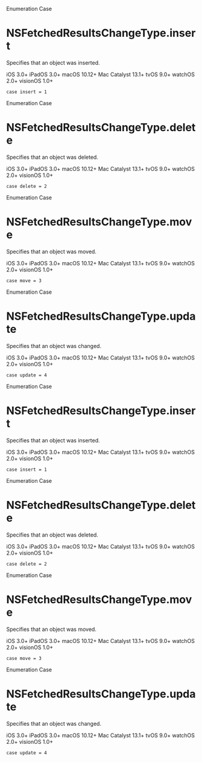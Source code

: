 Enumeration Case

# NSFetchedResultsChangeType.insert

Specifies that an object was inserted.

iOS 3.0+  iPadOS 3.0+  macOS 10.12+  Mac Catalyst 13.1+  tvOS 9.0+  watchOS
2.0+  visionOS 1.0+

    
    
    case insert = 1

Enumeration Case

# NSFetchedResultsChangeType.delete

Specifies that an object was deleted.

iOS 3.0+  iPadOS 3.0+  macOS 10.12+  Mac Catalyst 13.1+  tvOS 9.0+  watchOS
2.0+  visionOS 1.0+

    
    
    case delete = 2

Enumeration Case

# NSFetchedResultsChangeType.move

Specifies that an object was moved.

iOS 3.0+  iPadOS 3.0+  macOS 10.12+  Mac Catalyst 13.1+  tvOS 9.0+  watchOS
2.0+  visionOS 1.0+

    
    
    case move = 3

Enumeration Case

# NSFetchedResultsChangeType.update

Specifies that an object was changed.

iOS 3.0+  iPadOS 3.0+  macOS 10.12+  Mac Catalyst 13.1+  tvOS 9.0+  watchOS
2.0+  visionOS 1.0+

    
    
    case update = 4

Enumeration Case

# NSFetchedResultsChangeType.insert

Specifies that an object was inserted.

iOS 3.0+  iPadOS 3.0+  macOS 10.12+  Mac Catalyst 13.1+  tvOS 9.0+  watchOS
2.0+  visionOS 1.0+

    
    
    case insert = 1

Enumeration Case

# NSFetchedResultsChangeType.delete

Specifies that an object was deleted.

iOS 3.0+  iPadOS 3.0+  macOS 10.12+  Mac Catalyst 13.1+  tvOS 9.0+  watchOS
2.0+  visionOS 1.0+

    
    
    case delete = 2

Enumeration Case

# NSFetchedResultsChangeType.move

Specifies that an object was moved.

iOS 3.0+  iPadOS 3.0+  macOS 10.12+  Mac Catalyst 13.1+  tvOS 9.0+  watchOS
2.0+  visionOS 1.0+

    
    
    case move = 3

Enumeration Case

# NSFetchedResultsChangeType.update

Specifies that an object was changed.

iOS 3.0+  iPadOS 3.0+  macOS 10.12+  Mac Catalyst 13.1+  tvOS 9.0+  watchOS
2.0+  visionOS 1.0+

    
    
    case update = 4

